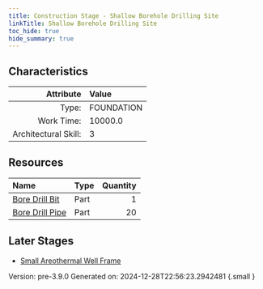 ```yaml
---
title: Construction Stage - Shallow Borehole Drilling Site
linkTitle: Shallow Borehole Drilling Site
toc_hide: true
hide_summary: true
---
```


## Characteristics

| Attribute      | Value |
|--------:|:------|
|Type:|FOUNDATION|
|Work Time:|10000.0|
|Architectural Skill:|3|

## Resources

| Name | Type | Quantity |
|:-----|:-----|-----:|
|[Bore Drill Bit](/docs/definitions/part/bore-drill-bit)|Part|1|
|[Bore Drill Pipe](/docs/definitions/part/bore-drill-pipe)|Part|20|

## Later Stages
- [Small Areothermal Well Frame](/docs/definitions/construction/small-areothermal-well-frame)


Version: pre-3.9.0 Generated on: 2024-12-28T22:56:23.2942481
{.small }